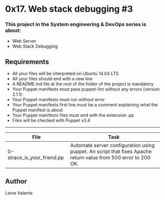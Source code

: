 # 0x17. Web stack debugging #3

### This project in the System engineering & DevOps series is about:

 * Web Server
 * Web Stack Debugging

## Requirements

 * All your files will be interpreted on Ubuntu 14.04 LTS
 * All your files should end with a new line
 * A README.md file at the root of the folder of the project is mandatory
 * Your Puppet manifests must pass puppet-lint without any errors (version 2.1.1):
 * Your Puppet manifests must run without error
 * Your Puppet manifests first line must be a comment explaining what the Puppet manifest is about
 * Your Puppet manifests files must end with the extension .pp
 * Files will be checked with Puppet v3.4

---
File|Task
---|---
0-strace_is_your_friend.pp | Automate server configuration using puppet. An script that fixes Apache return value from 500 error to 200 OK.

## Author
Leine Valente
